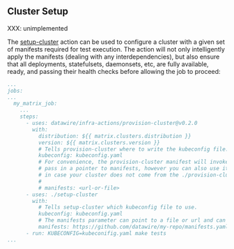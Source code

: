 ## Cluster Setup

XXX: unimplemented

The [setup-cluster](setup-cluster/README.md) action can be used to configure a cluster with a given
set of manifests required for test execution. The action will not only intelligently apply the
manifests (dealing with any interdependencies), but also ensure that all deployments, statefulsets,
daemonsets, etc, are fully available, ready, and passing their health checks before allowing the job
to proceed:

```yaml
...
jobs:
...
  my_matrix_job:
    ...
    steps:
      - uses: datawire/infra-actions/provision-cluster@v0.2.0
        with:
          distribution: ${{ matrix.clusters.distribution }}
          version: ${{ matrix.clusters.version }}
          # Tells provision-cluster where to write the kubeconfig file.
          kubeconfig: kubeconfig.yaml
          # For convenience, the provision-cluster manifest will invoke the setup-cluster manifest if you
          # pass in a pointer to manifests, however you can also use it independently as shown below just
          # in case your cluster does not come from the ./provision-cluster action.
          #
          # manifests: <url-or-file>
      - uses: ./setup-cluster
        with:
          # Tells setup-cluster which kubeconfig file to use.
          kubeconfig: kubeconfig.yaml
          # The manifests parameter can point to a file or url and can include raw yaml or kustomized manifests.
          manifests: https://github.com/datawire/my-repo/manifests.yaml
      - run: KUBECONFIG=kubeconifig.yaml make tests
...
```
